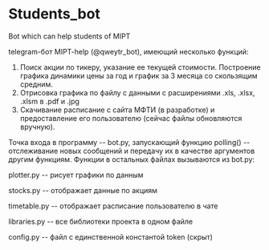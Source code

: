 # Students_bot
Bot which can help students of MIPT

telegram-бот MIPT-help (@qweytr_bot), имеющий несколько функций:
1) Поиск акции по тикеру, указание ее текущей стоимости. Построение графика динамики цены за год и график за 3 месяца со скользящим средним. 
2) Отрисовка графика по файлу с данными с расширениями .xls, .xlsx, .xlsm в .pdf и .jpg
3) Скачивание расписание с сайта МФТИ (в разработке) и предоставление его пользователю (сейчас файлы обновляются вручную).

Точка входа в программу -- bot.py, запускающий функцию polling() -- отслеживание новых сообщений и передачу их в качестве аргументов другим функциям. Функции в остальных файлах вызываются из bot.py:

plotter.py -- рисует графики по данным

stocks.py -- отображает данные по акциям

timetable.py -- отображает расписание пользователю в чате

libraries.py -- все библиотеки проекта в одном файле

config.py -- файл с единственной константой token (скрыт)
